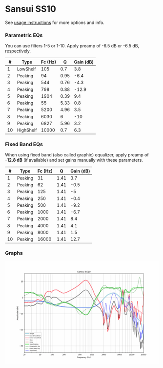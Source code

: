 # Sansui SS10
See [usage instructions](https://github.com/jaakkopasanen/AutoEq#usage) for more options and info.

### Parametric EQs
You can use filters 1-5 or 1-10. Apply preamp of -6.5 dB or -6.5 dB, respectively.

|   # | Type      |   Fc (Hz) |    Q |   Gain (dB) |
|-----|-----------|-----------|------|-------------|
|   1 | LowShelf  |       105 | 0.7  |         3.8 |
|   2 | Peaking   |        94 | 0.95 |        -6.4 |
|   3 | Peaking   |       544 | 0.76 |        -4.3 |
|   4 | Peaking   |       798 | 0.88 |       -12.9 |
|   5 | Peaking   |      1904 | 0.39 |         9.4 |
|   6 | Peaking   |        55 | 5.33 |         0.8 |
|   7 | Peaking   |      5200 | 4.96 |         3.5 |
|   8 | Peaking   |      6030 | 6    |       -10   |
|   9 | Peaking   |      6827 | 5.96 |         3.2 |
|  10 | HighShelf |     10000 | 0.7  |         6.3 |

### Fixed Band EQs
When using fixed band (also called graphic) equalizer, apply preamp of **-12.8 dB** (if available) and set gains manually with these parameters.

|   # | Type    |   Fc (Hz) |    Q |   Gain (dB) |
|-----|---------|-----------|------|-------------|
|   1 | Peaking |        31 | 1.41 |         3.7 |
|   2 | Peaking |        62 | 1.41 |        -0.5 |
|   3 | Peaking |       125 | 1.41 |        -5   |
|   4 | Peaking |       250 | 1.41 |        -0.4 |
|   5 | Peaking |       500 | 1.41 |        -9.2 |
|   6 | Peaking |      1000 | 1.41 |        -6.7 |
|   7 | Peaking |      2000 | 1.41 |         8.4 |
|   8 | Peaking |      4000 | 1.41 |         4.1 |
|   9 | Peaking |      8000 | 1.41 |         1.5 |
|  10 | Peaking |     16000 | 1.41 |        12.7 |

### Graphs
![](./Sansui%20SS10.png)
